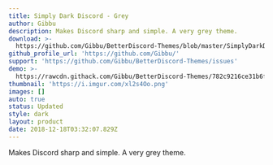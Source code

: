 ```yaml
---
title: Simply Dark Discord - Grey
author: Gibbu
description: Makes Discord sharp and simple. A very grey theme.
download: >-
  https://github.com/Gibbu/BetterDiscord-Themes/blob/master/SimplyDarkDiscord/SimplyDarkDiscord-Grey.theme.css
github_profile_url: 'https://github.com/Gibbu/'
support: 'https://github.com/Gibbu/BetterDiscord-Themes/issues'
demo: >-
  https://rawcdn.githack.com/Gibbu/BetterDiscord-Themes/782c9216ce31b6f65767adc9cfbc6bb0200cc372/SimplyDarkDiscord/SimplyDarkDiscord-Grey.theme.css
thumbnail: 'https://i.imgur.com/xl2s4Oo.png'
images: []
auto: true
status: Updated
style: dark
layout: product
date: 2018-12-18T03:32:07.829Z
---
```

Makes Discord sharp and simple. A very grey theme.
